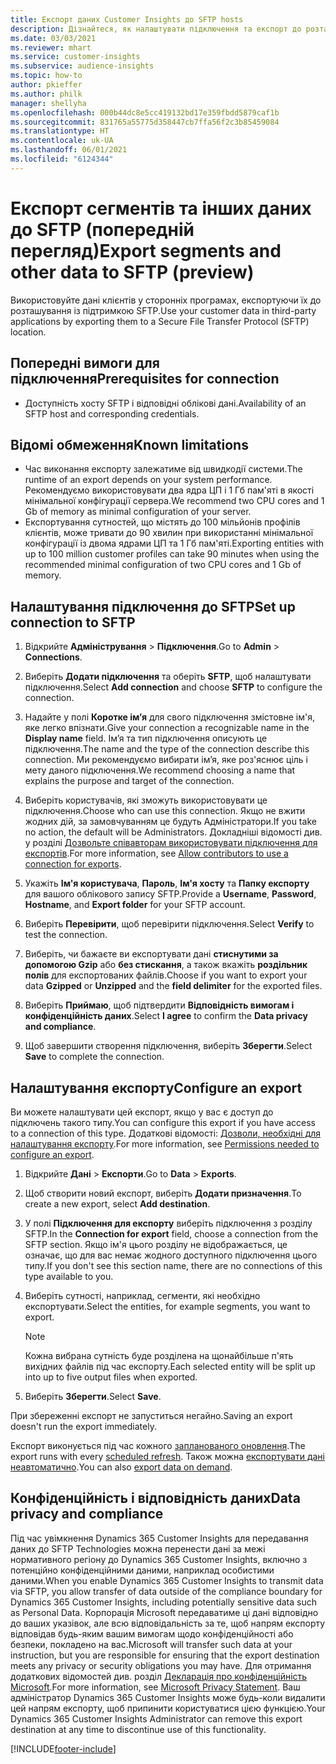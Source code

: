 ```yaml
---
title: Експорт даних Customer Insights до SFTP hosts
description: Дізнайтеся, як налаштувати підключення та експорт до розташування SFTP.
ms.date: 03/03/2021
ms.reviewer: mhart
ms.service: customer-insights
ms.subservice: audience-insights
ms.topic: how-to
author: pkieffer
ms.author: philk
manager: shellyha
ms.openlocfilehash: 000b44dc8e5cc419132bd17e359fbdd5879caf1b
ms.sourcegitcommit: 831765a55775d358447cb7ffa56f2c3b85459084
ms.translationtype: HT
ms.contentlocale: uk-UA
ms.lasthandoff: 06/01/2021
ms.locfileid: "6124344"
---
```

# <a name="export-segments-and-other-data-to-sftp-preview"></a><span data-ttu-id="02580-103">Експорт сегментів та інших даних до SFTP (попередній перегляд)</span><span class="sxs-lookup"><span data-stu-id="02580-103">Export segments and other data to SFTP (preview)</span></span>

<span data-ttu-id="02580-104">Використовуйте дані клієнтів у сторонніх програмах, експортуючи їх до розташування із підтримкою SFTP.</span><span class="sxs-lookup"><span data-stu-id="02580-104">Use your customer data in third-party applications by exporting them to a Secure File Transfer Protocol (SFTP) location.</span></span>

## <a name="prerequisites-for-connection"></a><span data-ttu-id="02580-105">Попередні вимоги для підключення</span><span class="sxs-lookup"><span data-stu-id="02580-105">Prerequisites for connection</span></span>

- <span data-ttu-id="02580-106">Доступність хосту SFTP і відповідні облікові дані.</span><span class="sxs-lookup"><span data-stu-id="02580-106">Availability of an SFTP host and corresponding credentials.</span></span>

## <a name="known-limitations"></a><span data-ttu-id="02580-107">Відомі обмеження</span><span class="sxs-lookup"><span data-stu-id="02580-107">Known limitations</span></span>

- <span data-ttu-id="02580-108">Час виконання експорту залежатиме від швидкодії системи.</span><span class="sxs-lookup"><span data-stu-id="02580-108">The runtime of an export depends on your system performance.</span></span> <span data-ttu-id="02580-109">Рекомендуємо використовувати два ядра ЦП і 1 Гб пам'яті в якості мінімальної конфігурації сервера.</span><span class="sxs-lookup"><span data-stu-id="02580-109">We recommend two CPU cores and 1 Gb of memory as minimal configuration of your server.</span></span> 
- <span data-ttu-id="02580-110">Експортування сутностей, що містять до 100 мільйонів профілів клієнтів, може тривати до 90 хвилин при використанні мінімальної конфігурації із двома ядрами ЦП та 1 Гб пам'яті.</span><span class="sxs-lookup"><span data-stu-id="02580-110">Exporting entities with up to 100 million customer profiles can take 90 minutes when using the recommended minimal configuration of two CPU cores and 1 Gb of memory.</span></span> 

## <a name="set-up-connection-to-sftp"></a><span data-ttu-id="02580-111">Налаштування підключення до SFTP</span><span class="sxs-lookup"><span data-stu-id="02580-111">Set up connection to SFTP</span></span>

1. <span data-ttu-id="02580-112">Відкрийте **Адміністрування** > **Підключення**.</span><span class="sxs-lookup"><span data-stu-id="02580-112">Go to **Admin** > **Connections**.</span></span>

1. <span data-ttu-id="02580-113">Виберіть **Додати підключення** та оберіть **SFTP**, щоб налаштувати підключення.</span><span class="sxs-lookup"><span data-stu-id="02580-113">Select **Add connection** and choose **SFTP** to configure the connection.</span></span>

1. <span data-ttu-id="02580-114">Надайте у полі **Коротке ім’я** для свого підключення змістовне ім'я, яке легко впізнати.</span><span class="sxs-lookup"><span data-stu-id="02580-114">Give your connection a recognizable name in the **Display name** field.</span></span> <span data-ttu-id="02580-115">Ім’я та тип підключення описують це підключення.</span><span class="sxs-lookup"><span data-stu-id="02580-115">The name and the type of the connection describe this connection.</span></span> <span data-ttu-id="02580-116">Ми рекомендуємо вибирати ім’я, яке роз'яснює ціль і мету даного підключення.</span><span class="sxs-lookup"><span data-stu-id="02580-116">We recommend choosing a name that explains the purpose and target of the connection.</span></span>

1. <span data-ttu-id="02580-117">Виберіть користувачів, які зможуть використовувати це підключення.</span><span class="sxs-lookup"><span data-stu-id="02580-117">Choose who can use this connection.</span></span> <span data-ttu-id="02580-118">Якщо не вжити жодних дій, за замовчуванням це будуть Адміністратори.</span><span class="sxs-lookup"><span data-stu-id="02580-118">If you take no action, the default will be Administrators.</span></span> <span data-ttu-id="02580-119">Докладніші відомості див. у розділі [Дозвольте співавторам використовувати підключення для експортів](connections.md#allow-contributors-to-use-a-connection-for-exports).</span><span class="sxs-lookup"><span data-stu-id="02580-119">For more information, see [Allow contributors to use a connection for exports](connections.md#allow-contributors-to-use-a-connection-for-exports).</span></span>

1. <span data-ttu-id="02580-120">Укажіть **Ім'я користувача**, **Пароль**, **Ім'я хосту** та **Папку експорту** для вашого облікового запису SFTP.</span><span class="sxs-lookup"><span data-stu-id="02580-120">Provide a **Username**, **Password**, **Hostname**, and **Export folder** for your SFTP account.</span></span>

1. <span data-ttu-id="02580-121">Виберіть **Перевірити**, щоб перевірити підключення.</span><span class="sxs-lookup"><span data-stu-id="02580-121">Select **Verify** to test the connection.</span></span>

1. <span data-ttu-id="02580-122">Виберіть, чи бажаєте ви експортувати дані **стиснутими за допомогою Gzip** або **без стискання**, а також вкажіть **роздільник полів** для експортованих файлів.</span><span class="sxs-lookup"><span data-stu-id="02580-122">Choose if you want to export your data **Gzipped** or **Unzipped** and the **field delimiter** for the exported files.</span></span>

1. <span data-ttu-id="02580-123">Виберіть **Приймаю**, щоб підтвердити **Відповідність вимогам і конфіденційність даних**.</span><span class="sxs-lookup"><span data-stu-id="02580-123">Select **I agree** to confirm the **Data privacy and compliance**.</span></span>

1. <span data-ttu-id="02580-124">Щоб завершити створення підключення, виберіть **Зберегти**.</span><span class="sxs-lookup"><span data-stu-id="02580-124">Select **Save** to complete the connection.</span></span>

## <a name="configure-an-export"></a><span data-ttu-id="02580-125">Налаштування експорту</span><span class="sxs-lookup"><span data-stu-id="02580-125">Configure an export</span></span>

<span data-ttu-id="02580-126">Ви можете налаштувати цей експорт, якщо у вас є доступ до підключень такого типу.</span><span class="sxs-lookup"><span data-stu-id="02580-126">You can configure this export if you have access to a connection of this type.</span></span> <span data-ttu-id="02580-127">Додаткові відомості: [Дозволи, необхідні для налаштування експорту](export-destinations.md#set-up-a-new-export).</span><span class="sxs-lookup"><span data-stu-id="02580-127">For more information, see [Permissions needed to configure an export](export-destinations.md#set-up-a-new-export).</span></span>

1. <span data-ttu-id="02580-128">Відкрийте **Дані** > **Експорти**.</span><span class="sxs-lookup"><span data-stu-id="02580-128">Go to **Data** > **Exports**.</span></span>

1. <span data-ttu-id="02580-129">Щоб створити новий експорт, виберіть **Додати призначення**.</span><span class="sxs-lookup"><span data-stu-id="02580-129">To create a new export, select **Add destination**.</span></span>

1. <span data-ttu-id="02580-130">У полі **Підключення для експорту** виберіть підключення з розділу SFTP.</span><span class="sxs-lookup"><span data-stu-id="02580-130">In the **Connection for export** field, choose a connection from the SFTP section.</span></span> <span data-ttu-id="02580-131">Якщо ім'я цього розділу не відображається, це означає, що для вас немає жодного доступного підключення цього типу.</span><span class="sxs-lookup"><span data-stu-id="02580-131">If you don't see this section name, there are no connections of this type available to you.</span></span>

1. <span data-ttu-id="02580-132">Виберіть сутності, наприклад, сегменти, які необхідно експортувати.</span><span class="sxs-lookup"><span data-stu-id="02580-132">Select the entities, for example segments, you want to export.</span></span>

   > [!NOTE]
   > <span data-ttu-id="02580-133">Кожна вибрана сутність буде розділена на щонайбільше п'ять вихідних файлів під час експорту.</span><span class="sxs-lookup"><span data-stu-id="02580-133">Each selected entity will be split up into up to five output files when exported.</span></span> 

1. <span data-ttu-id="02580-134">Виберіть **Зберегти**.</span><span class="sxs-lookup"><span data-stu-id="02580-134">Select **Save**.</span></span>

<span data-ttu-id="02580-135">При збереженні експорт не запуститься негайно.</span><span class="sxs-lookup"><span data-stu-id="02580-135">Saving an export doesn't run the export immediately.</span></span>

<span data-ttu-id="02580-136">Експорт виконується під час кожного [запланованого оновлення](system.md#schedule-tab).</span><span class="sxs-lookup"><span data-stu-id="02580-136">The export runs with every [scheduled refresh](system.md#schedule-tab).</span></span> <span data-ttu-id="02580-137">Також можна [експортувати дані неавтоматично](export-destinations.md#run-exports-on-demand).</span><span class="sxs-lookup"><span data-stu-id="02580-137">You can also [export data on demand](export-destinations.md#run-exports-on-demand).</span></span> 

## <a name="data-privacy-and-compliance"></a><span data-ttu-id="02580-138">Конфіденційність і відповідність даних</span><span class="sxs-lookup"><span data-stu-id="02580-138">Data privacy and compliance</span></span>

<span data-ttu-id="02580-139">Під час увімкнення Dynamics 365 Customer Insights для передавання даних до SFTP Technologies можна перенести дані за межі нормативного регіону до Dynamics 365 Customer Insights, включно з потенційно конфіденційними даними, наприклад особистими даними.</span><span class="sxs-lookup"><span data-stu-id="02580-139">When you enable Dynamics 365 Customer Insights to transmit data via SFTP, you allow transfer of data outside of the compliance boundary for Dynamics 365 Customer Insights, including potentially sensitive data such as Personal Data.</span></span> <span data-ttu-id="02580-140">Корпорація Microsoft передаватиме ці дані відповідно до ваших указівок, але всю відповідальність за те, щоб напрям експорту відповідав будь-яким вашим вимогам щодо конфіденційності або безпеки, покладено на вас.</span><span class="sxs-lookup"><span data-stu-id="02580-140">Microsoft will transfer such data at your instruction, but you are responsible for ensuring that the export destination meets any privacy or security obligations you may have.</span></span> <span data-ttu-id="02580-141">Для отримання додаткових відомостей див. розділ [Декларація про конфіденційність Microsoft](https://go.microsoft.com/fwlink/?linkid=396732).</span><span class="sxs-lookup"><span data-stu-id="02580-141">For more information, see [Microsoft Privacy Statement](https://go.microsoft.com/fwlink/?linkid=396732).</span></span>
<span data-ttu-id="02580-142">Ваш адміністратор Dynamics 365 Customer Insights може будь-коли видалити цей напрям експорту, щоб припинити користуватися цією функцією.</span><span class="sxs-lookup"><span data-stu-id="02580-142">Your Dynamics 365 Customer Insights Administrator can remove this export destination at any time to discontinue use of this functionality.</span></span>

[!INCLUDE[footer-include](../includes/footer-banner.md)]
